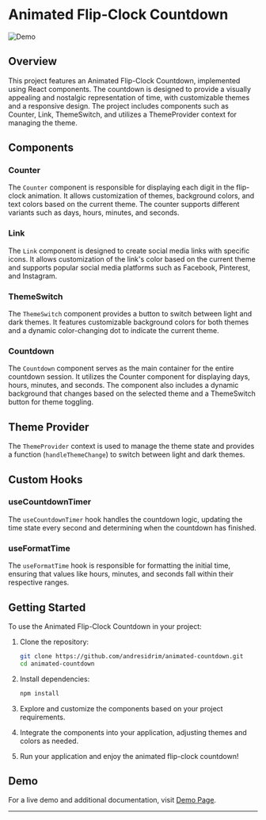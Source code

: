 # Animated Flip-Clock Countdown

![Demo](link_to_demo_gif_or_screenshot.gif)

## Overview

This project features an Animated Flip-Clock Countdown, implemented using React components. The countdown is designed to provide a visually appealing and nostalgic representation of time, with customizable themes and a responsive design. The project includes components such as Counter, Link, ThemeSwitch, and utilizes a ThemeProvider context for managing the theme.

## Components

### Counter

The `Counter` component is responsible for displaying each digit in the flip-clock animation. It allows customization of themes, background colors, and text colors based on the current theme. The counter supports different variants such as days, hours, minutes, and seconds.

### Link

The `Link` component is designed to create social media links with specific icons. It allows customization of the link's color based on the current theme and supports popular social media platforms such as Facebook, Pinterest, and Instagram.

### ThemeSwitch

The `ThemeSwitch` component provides a button to switch between light and dark themes. It features customizable background colors for both themes and a dynamic color-changing dot to indicate the current theme.

### Countdown

The `Countdown` component serves as the main container for the entire countdown session. It utilizes the Counter component for displaying days, hours, minutes, and seconds. The component also includes a dynamic background that changes based on the selected theme and a ThemeSwitch button for theme toggling.

## Theme Provider

The `ThemeProvider` context is used to manage the theme state and provides a function (`handleThemeChange`) to switch between light and dark themes.

## Custom Hooks

### useCountdownTimer

The `useCountdownTimer` hook handles the countdown logic, updating the time state every second and determining when the countdown has finished.

### useFormatTime

The `useFormatTime` hook is responsible for formatting the initial time, ensuring that values like hours, minutes, and seconds fall within their respective ranges.

## Getting Started

To use the Animated Flip-Clock Countdown in your project:

1. Clone the repository:

   ```bash
   git clone https://github.com/andresidrim/animated-countdown.git
   cd animated-countdown
   ```

2. Install dependencies:

   ```bash
   npm install
   ```

3. Explore and customize the components based on your project requirements.

4. Integrate the components into your application, adjusting themes and colors as needed.

5. Run your application and enjoy the animated flip-clock countdown!

## Demo

For a live demo and additional documentation, visit [Demo Page](link_to_demo_page).

---
